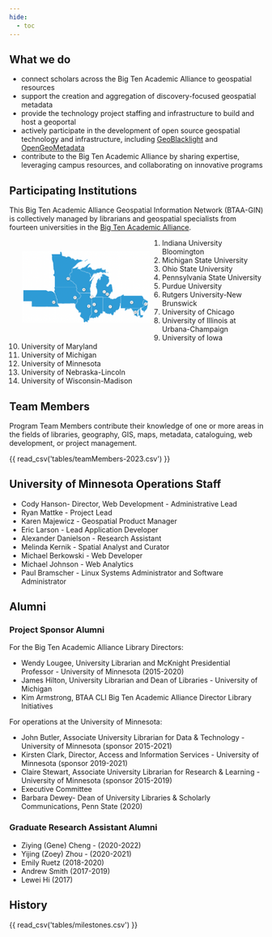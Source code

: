 ```yaml
---
hide:
  - toc
---
```


## What we do

* connect scholars across the Big Ten Academic Alliance to geospatial resources
* support the creation and aggregation of discovery-focused geospatial metadata
* provide the technology project staffing and infrastructure to build and host a geoportal
* actively participate in the development of open source geospatial technology and infrastructure, including [GeoBlacklight](https://geoblacklight.org) and [OpenGeoMetadata](https://opengeometadata.org)
* contribute to the Big Ten Academic Alliance by sharing expertise, leveraging campus resources, and collaborating on innovative programs


## Participating Institutions

This Big Ten Academic Alliance Geospatial Information Network (BTAA-GIN) is collectively managed by librarians and geospatial specialists from fourteen universities in the [Big Ten Academic Alliance](http://btaa.org). 


<img style="float: left; width:50%; margin: 25px" src="../images/institutions_2022.png">

1. Indiana University Bloomington
2. Michigan State University
3. Ohio State University
4. Pennsylvania State University
5. Purdue University
6. Rutgers University-New Brunswick
7. University of Chicago
8. University of Illinois at Urbana­-Champaign
9. University of Iowa
10. University of Maryland
11. University of Michigan
12. University of Minnesota
13. University of Nebraska-Lincoln
14. University of Wisconsin-­Madison

##  Team Members

Program Team Members contribute their knowledge of one or more areas in the fields of libraries, geography, GIS, maps, metadata, cataloguing, web development, or project management. 

{{ read_csv('tables/teamMembers-2023.csv') }}

## University of Minnesota Operations Staff

* Cody Hanson- Director, Web Development - Administrative Lead
* Ryan Mattke - Project Lead
* Karen Majewicz - Geospatial Product Manager
* Eric Larson - Lead Application Developer
* Alexander Danielson - Research Assistant
* Melinda Kernik - Spatial Analyst and Curator
* Michael Berkowski - Web Developer
* Michael Johnson - Web Analytics
* Paul Bramscher - Linux Systems Administrator and Software Administrator 

## Alumni

### Project Sponsor Alumni

For the Big Ten Academic Alliance Library Directors: 

* Wendy Lougee, University Librarian and McKnight Presidential Professor - University of Minnesota  (2015-2020)
* James Hilton, University Librarian and Dean of Libraries - University of Michigan
* Kim Armstrong, BTAA CLI Big Ten Academic Alliance Director Library Initiatives 

For operations at the University of Minnesota: 
* John Butler, Associate University Librarian for Data & Technology - University of Minnesota (sponsor 2015-2021)
* Kirsten Clark, Director, Access and Information Services - University of Minnesota (sponsor 2019-2021)
* Claire Stewart, Associate University Librarian for Research & Learning - University of Minnesota (sponsor 2015-2019)
* Executive Committee
* Barbara Dewey- Dean of University Libraries & Scholarly Communications, Penn State (2020)

### Graduate Research Assistant Alumni

* Ziying (Gene) Cheng - (2020-2022)
* Yijing (Zoey) Zhou - (2020-2021)
* Emily Ruetz (2018-2020)
* Andrew Smith (2017-2019)
* Lewei Hi (2017)


## History


{{ read_csv('tables/milestones.csv') }}